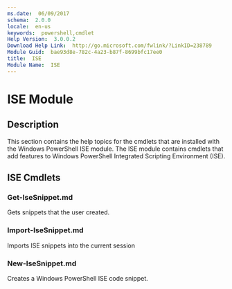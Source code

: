 ```yaml
---
ms.date:  06/09/2017
schema:  2.0.0
locale:  en-us
keywords:  powershell,cmdlet
Help Version:  3.0.0.2
Download Help Link:  http://go.microsoft.com/fwlink/?LinkID=238789
Module Guid:  bae93d8e-782c-4a23-b87f-8699bfc17ee0
title:  ISE
Module Name:  ISE
---
```

# ISE Module

## Description
This section contains the help topics for the cmdlets that are installed with the Windows PowerShell ISE module. The ISE module contains cmdlets that add features to Windows PowerShell Integrated Scripting Environment (ISE).

## ISE Cmdlets

### Get-IseSnippet.md
Gets snippets that the user created.


### Import-IseSnippet.md

Imports ISE snippets into the current session


### New-IseSnippet.md

Creates a Windows PowerShell ISE code snippet.